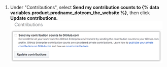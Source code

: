 1. Under "Contributions", select **Send my contribution counts to {% data variables.product.prodname_dotcom_the_website %}**, then click **Update contributions.** ![Send contributions checkbox and update contributions button](/assets/images/help/settings/send-and-update-contributions.png)
